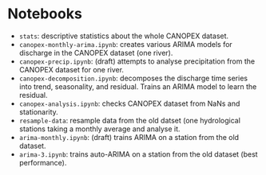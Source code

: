 # Notebooks

* `stats`: descriptive statistics about the whole CANOPEX dataset.
* `canopex-monthly-arima.ipynb`: creates various ARIMA models for discharge in the CANOPEX dataset (one river).
* `canopex-precip.ipynb`: (draft) attempts to analyse precipitation from the CANOPEX dataset for one river.
* `canopex-decomposition.ipynb`: decomposes the discharge time series into trend, seasonality, and residual. Trains an ARIMA model to learn the residual.
* `canopex-analysis.ipynb`: checks CANOPEX dataset from NaNs and stationarity.
* `resample-data`: resample data from the old datset (one hydrological stations taking a monthly average and analyse it.
* `arima-monthly.ipynb`: (draft) trains ARIMA on a station from the old dataset.
* `arima-3.ipynb`: trains auto-ARIMA on a station from the old dataset (best performance).
